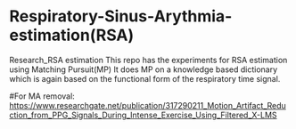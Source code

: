 # Respiratory-Sinus-Arythmia-estimation(RSA)
Research_RSA estimation
This repo has the experiments for RSA estimation using Matching Pursuit(MP)
It does MP on a knowledge based dictionary which is again based on the functional form of the respiratory time signal.

#For MA removal: https://www.researchgate.net/publication/317290211_Motion_Artifact_Reduction_from_PPG_Signals_During_Intense_Exercise_Using_Filtered_X-LMS
